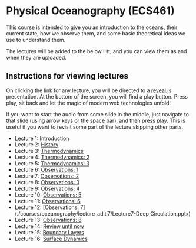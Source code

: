 # Physical Oceanography (ECS461)

This course is intended to give you an introduction to
the oceans, their current state, how we observe them,
and some basic theoretical ideas we use to understand them.

The lectures will be added to the below list, and you can
view them as and when they are uploaded.

## Instructions for viewing lectures

On clicking the link for any lecture, you will be directed
to a [reveal.js](https://revealjs.com/) presentation. At the
bottom of the screen, you will find a play button. Press play,
sit back and let the magic of modern web technologies unfold!

If you want to start the audio from some slide in the middle,
just navigate to that slide (using arrow keys or the space bar),
and then press play. This is useful if you want to revisit some
part of the lecture skipping other parts.

* Lecture 1: [Introduction](./courses/oceanography/lecture_intro/index.html)
* Lecture 2: [History](./courses/oceanography/lecture_history/index.html)
* Lecture 3: [Thermodynamics](./courses/oceanography/lecture_thermo/index.html)
* Lecture 4: [Thermodynamics: 2](./courses/oceanography/lecture_eqnstate/index.html)
* Lecture 5: [Thermodynamics: 3](./courses/oceanography/lecture_thermo3/index.html)
* Lecture 6: [Observations: 1](./courses/oceanography/lecture_aditi1/Oceanography_Lecture-1-Final.pptx)
* Lecture 7: [Observations: 2](./courses/oceanography/lecture_aditi2/Lecture2-Temperature.pptx)
* Lecture 8: [Observations: 3](./courses/oceanography/lecture_aditi3/Lecture3-Salinity.pptx)
* Lecture 9: [Observations: 4](./courses/oceanography/lecture_aditi4/Lecture4-Ocean_observations.pptx)
* Lecture 10: [Observations: 5](./courses/oceanography/lecture_aditi5/Lecture5-Satellite_Observations.pptx)
* Lecture 11: [Observations: 6](./courses/oceanography/lecture_aditi6/Lecture6-Ocean_currents.pptx)
* Lecture 12: [Observations: 7](./courses/oceanography/lecture_aditi7/Lecture7-Deep Circulation.pptx)
* Lecture 13: [Observations: 8](./courses/oceanography/lecture_aditi8/Lecture8-ElNino_Oceanmodels.pptx)
* Lecture 14: [Review until now](./courses/oceanography/lecture_dyn1/index.html)
* Lecture 15: [Boundary Layers](./courses/oceanography/lecture_dyn2/index.html)
* Lecture 16: [Surface Dynamics](./courses/oceanography/lecture_dyn3/index.html)
